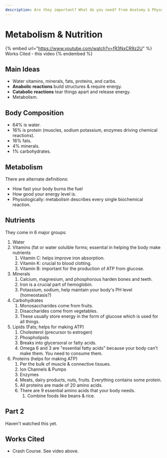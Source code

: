 ```yaml
---
description: Are they important? What do you need? From Anatomy & Physology Crash Course.
---
```


# Metabolism & Nutrition

{% embed url="https://www.youtube.com/watch?v=fR3NxCR9z2U" %}
Works Cited - this video
{% endembed %}

## Main Ideas

* Water vitamins, minerals, fats, proteins, and carbs.
* **Anabolic reactions** build structures & require energy.
* **Catabolic reactions** tear things apart and release energy.
* Metabolism.

## Body Composition

* 64% is water.
* 16% is protein (muscles, sodium potassium, enzymes driving chemical reactions).
* 16% fats.
* 4% minerals.
* 1% carbohydrates.&#x20;

## Metabolism

There are alternate definitions:

* How fast your body burns the fuel
* How good your energy level is.
* Physiologically: metabolism describes every single biochemical reaction.

## Nutrients

They come in 6 major groups:

1. Water
2. Vitamins (fat or water soluible forms; essential in helping the body make nutrients
   1. Vitamin C: helps improve iron absorption.
   2. Vitamin K: crucial to blood clotting.
   3. Vitamin B: important for the production of ATP from glucose.
3. Minerals
   1. Calcium, magnesium, and phosphorous harden bones and teeth.
   2. Iron is a crucial part of hemoglobin.
   3. Potassium, sodium, help maintain your body's PH level (homeostasis?)
4. Carbohydrates
   1. Monosaccharides come from fruits.
   2. Disaccharides come from vegetables.
   3. These usually store energy in the form of glucose which is used for all things.
5. Lipids (Fats; helps for making ATP)
   1. Cholesterol (precursor to estrogen)
   2. Phospholipids
   3. Breaks into glycersoral or fatty acids.
   4. Omega 6 and 3 are "essential fatty acids" because your body can't make them. You need to consume them.
6. Proteins (helps for making ATP)
   1. Per the bulk of muscle & connective tissues.
   2. Ion Channels & Pumps
   3. Enzymes
   4. Meats, dairy products, nuts, fruits. Everything contains some protein.&#x20;
   5. All proteins are made of 20 amino acids.&#x20;
   6. There are 9 essential amino acids that your body needs.
      1. Combine foods like beans & rice.&#x20;



## Part 2

Haven't watched this yet.

## Works Cited

* Crash Course. See video above.





